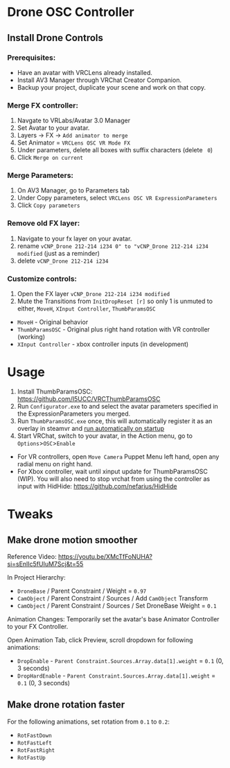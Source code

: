 # Drone OSC Controller

## Install Drone Controls

### Prerequisites:
- Have an avatar with VRCLens already installed.
- Install AV3 Manager through VRChat Creator Companion.
- Backup your project, duplicate your scene and work on that copy.

### Merge FX controller:
1. Navgate to VRLabs/Avatar 3.0 Manager
2. Set Avatar to your avatar.
3. Layers -> FX -> `Add animator to merge`
4. Set Animator = `VRCLens OSC VR Mode FX`
5. Under parameters, delete all boxes with suffix characters (delete ` 0`)
6. Click `Merge on current`

### Merge Parameters:
1. On AV3 Manager, go to Parameters tab
2. Under Copy parameters, select `VRCLens OSC VR ExpressionParameters`
3. Click `Copy parameters`

### Remove old FX layer:
1. Navigate to your fx layer on your avatar.
2. rename `vCNP_Drone 212-214 i234 0" to "vCNP_Drone 212-214 i234 modified` (just as a reminder)
3. delete `vCNP_Drone 212-214 i234`

### Customize controls:
1. Open the FX layer `vCNP_Drone 212-214 i234 modified`
2. Mute the Transitions from `InitDropReset [r]` so only 1 is unmuted to either, `MoveH`, `XInput Controller`, `ThumbParamsOSC`

- `MoveH` - Original behavior
- `ThumbParamsOSC` - Original plus right hand rotation with VR controller (working)
- `XInput Controller` - xbox controller inputs (in development)


# Usage
1. Install ThumbParamsOSC: https://github.com/I5UCC/VRCThumbParamsOSC
2. Run `Configurator.exe` to and select the avatar parameters specified in the ExpressionParameters you merged.
3. Run `ThumbParamsOSC.exe` once, this will automatically register it as an overlay in steamvr and [run automatically on startup](https://github.com/I5UCC/VRCThumbParamsOSC#automatic-launch-with-steamvr) 
4. Start VRChat, switch to your avatar, in the Action menu, go to `Options`>`OSC`>`Enable` 

- For VR controllers, open `Move Camera` Puppet Menu left hand, open any radial menu on right hand.
- For Xbox controller, wait until xinput update for ThumbParamsOSC (WIP). You will also need to stop vrchat from using the controller as input with HidHide: https://github.com/nefarius/HidHide

# Tweaks
## Make drone motion smoother
Reference Video: https://youtu.be/XMcTfFoNUHA?si=sEnlIc5fUIuM7Scj&t=55

In Project Hierarchy:
- `DroneBase` / Parent Constraint / Weight = `0.97`
- `CamObject` / Parent Constraint / Sources / Add `CamObject` Transform
- `CamObject` / Parent Constraint / Sources / Set DroneBase Weight = `0.1`

Animation Changes:
Temporarily set the avatar's base Animator Controller to your FX Controller.

Open Animation Tab, click Preview, scroll dropdown for following animations:
- `DropEnable` - `Parent Constraint.Sources.Array.data[1].weight` = `0.1` (0, 3 seconds)
- `DropHardEnable` - `Parent Constraint.Sources.Array.data[1].weight` = `0.1` (0, 3 seconds)

## Make drone rotation faster
For the following animations, set rotation from `0.1` to `0.2`:
- `RotFastDown`
- `RotFastLeft`
- `RotFastRight`
- `RotFastUp`
